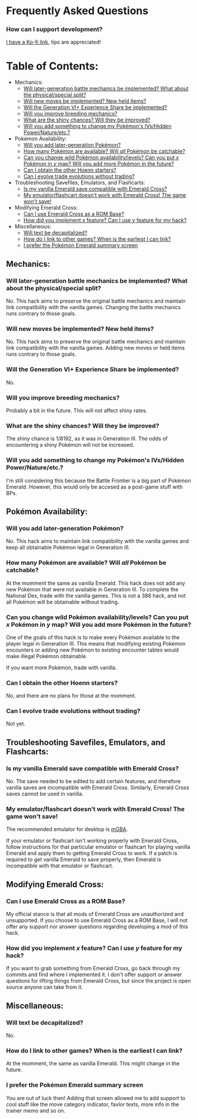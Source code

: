  # **Frequently Asked Questions**

### How can I support development?
[I have a Ko-fi link](https://ko-fi.com/jaizu), tips are appreciated!

# Table of Contents:
* Mechanics:
  * [Will later-generation battle mechanics be implemented? What about the physical/special split?](#will-later-generation-battle-mechanics-be-implemented-what-about-the-physicalspecial-split)
  * [Will new moves be implemented? New held items?](#will-new-moves-be-implemented-new-held-items)
  * [Will the Generation VI+ Experience Share be implemented?](#will-the-generation-vi-experience-share-be-implemented)
  * [Will you improve breeding mechanics?](#will-you-improve-breeding-mechanics)
  * [What are the shiny chances? Will they be improved?](#what-are-the-shiny-chances-will-they-be-improved)
  * [Will you add something to change my Pokémon's IVs/Hidden Power/Nature/etc.?](#will-you-add-something-to-change-my-pokémons-ivshidden-powernatureetc)
* Pokémon Availability:
  * [Will you add later-generation Pokémon?](#will-you-add-later-generation-pokémon)
  * [How many Pokémon are available? Will *all* Pokémon be catchable?](#how-many-pokémon-are-available-will-all-pokémon-be-catchable)
  * [Can you change wild Pokémon availability/levels? Can you put *x* Pokémon in *y* map? Will you add more Pokémon in the future?](#can-you-change-wild-pokémon-availabilitylevels-can-you-put-x-pokémon-in-y-map-will-you-add-more-pokémon-in-the-future)
  * [Can I obtain the other Hoenn starters?](#can-i-obtain-the-other-hoenn-starters)
  * [Can I evolve trade evolutions without trading?](#can-i-evolve-trade-evolutions-without-trading)
* Troubleshooting Savefiles, Emulators, and Flashcarts:
  * [Is my vanilla Emerald save compatible with Emerald Cross?](#is-my-vanilla-emerald-save-compatible-with-emerald-cross)
  * [My emulator/flashcart doesn't work with Emerald Cross! The game won't save!](#my-emulatorflashcart-doesnt-work-with-emerald-cross-the-game-wont-save)
* Modifying Emerald Cross:
  * [Can I use Emerald Cross as a ROM Base?](#can-i-use-emerald-cross-as-a-rom-base)
  * [How did you implement *x* feature? Can I use *y* feature for my hack?](#how-did-you-implement-x-feature-can-i-use-y-feature-for-my-hack)
* Miscellaneous:
  * [Will text be decapitalized?](#will-text-be-decapitalized)
  * [How do I link to other games? When is the earliest I can link?](#how-do-i-link-to-other-games-when-is-the-earliest-i-can-link)
  * [I prefer the Pokémon Emerald summary screen](#i-prefer-the-pokémon-emerald-summary-screen) 


## Mechanics:

### Will later-generation battle mechanics be implemented? What about the physical/special split?
No. This hack aims to preserve the original battle mechanics and maintain link compatibility with the vanilla games. Changing the battle mechanics runs contrary to those goals.

### Will new moves be implemented? New held items?
No. This hack aims to preserve the original battle mechanics and maintain link compatibility with the vanilla games. Adding new moves or held items runs contrary to those goals.

### Will the Generation VI+ Experience Share be implemented?
No.

### Will you improve breeding mechanics?
Probably a bit in the future. This will not affect shiny rates.

### What are the shiny chances? Will they be improved?
The shiny chance is 1/8192, as it was in Generation III. The odds of encountering a shiny Pokémon will not be increased.

### Will you add something to change my Pokémon's IVs/Hidden Power/Nature/etc.?
I'm still considering this because the Battle Frontier is a big part of Pokémon Emerald. However, this would only be accesed as a post-game stuff with BPs.

## Pokémon Availability:

### Will you add later-generation Pokémon?
No. This hack aims to maintain link compatibility with the vanilla games and keep all obtainable Pokémon legal in Generation III.

### How many Pokémon are available? Will *all* Pokémon be catchable?
At the momment the same as vanilla Emerald. This hack does not add any new Pokémon that were not available in Generation III. To complete the National Dex, trade with the vanilla games. This is not a 386 hack, and not all Pokémon will be obtainable without trading.

### Can you change wild Pokémon availability/levels? Can you put *x* Pokémon in *y* map? Will you add more Pokémon in the future?
One of the goals of this hack is to make every Pokémon available to the player legal in Generation III. This means that modifying existing Pokémon encounters or adding new Pokémon to existing encounter tables would make illegal Pokémon obtainable.

If you want more Pokémon, trade with vanilla.


### Can I obtain the other Hoenn starters?
No, and there are no plans for those at the momment.

### Can I evolve trade evolutions without trading?
Not yet.
## Troubleshooting Savefiles, Emulators, and Flashcarts:

### Is my vanilla Emerald save compatible with Emerald Cross?
No. The save needed to be edited to add certain features, and therefore vanilla saves are incompatible with Emerald Cross. Similarly, Emerald Cross saves cannot be used in vanilla.

### My emulator/flashcart doesn't work with Emerald Cross! The game won't save!
The recommended emulator for desktop is [mGBA](https://mgba.io/downloads.html).

If your emulator or flashcart isn't working properly with Emerald Cross, follow instructions for that particular emulator or flashcart for playing vanilla Emerald and apply them to getting Emerald Cross to work. If a patch is required to get vanilla Emerald to save properly, then Emerald is incompatible with that emulator or flashcart.

## Modifying Emerald Cross:

### Can I use Emerald Cross as a ROM Base?
My official stance is that all mods of Emerald Cross are unauthorized and unsupported. If you choose to use Emerald Cross as a ROM Base, I will not offer any support nor answer questions regarding developing a mod of this hack.

### How did you implement *x* feature? Can I use *y* feature for my hack?
If you want to grab something from Emerald Cross, go back through my commits and find where I implemented it. I don't offer support or answer questions for lifting things from Emerald Cross, but since the project is open source anyone can take from it.

## Miscellaneous:

### Will text be decapitalized?
No.

### How do I link to other games? When is the earliest I can link?
At the momment, the same as vanilla Emerald. This might change in the future.

### I prefer the Pokémon Emerald summary screen
You are out of luck then! Adding that screen allowed me to add support to cool stuff like the move category indicator, favlor texts, more info in the trainer memo and so on.

&nbsp;